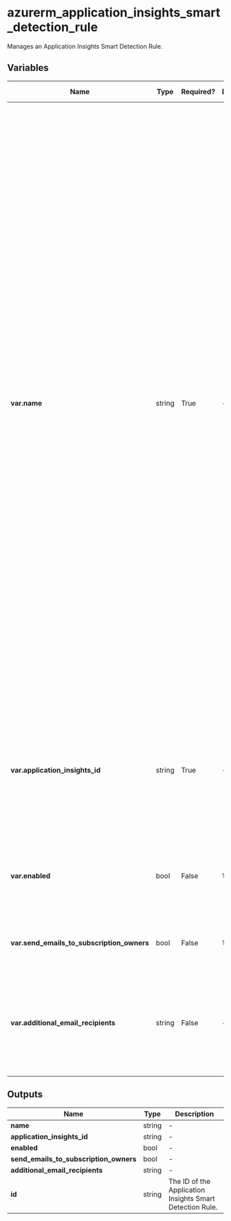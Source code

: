# azurerm_application_insights_smart_detection_rule

Manages an Application Insights Smart Detection Rule.

## Variables

| Name | Type | Required? |  Default  |  possible values |  Description |
| ---- | ---- | --------- |  ----------- | ----------- | ----------- |
| **var.name** | string | True | -  |  `Slow page load time`, `Slow server response time`, `Long dependency duration`, `Degradation in server response time`, `Degradation in dependency duration`, `Degradation in trace severity ratio`, `Abnormal rise in exception volume`, `Potential memory leak detected`, `Potential security issue detected`, `Abnormal rise in daily data volume`  |  Specifies the name of the Application Insights Smart Detection Rule. Valid values include `Slow page load time`, `Slow server response time`, `Long dependency duration`, `Degradation in server response time`, `Degradation in dependency duration`, `Degradation in trace severity ratio`, `Abnormal rise in exception volume`, `Potential memory leak detected`, `Potential security issue detected` and `Abnormal rise in daily data volume`, `Long dependency duration`, `Degradation in server response time`, `Degradation in dependency duration`, `Degradation in trace severity ratio`, `Abnormal rise in exception volume`, `Potential memory leak detected`, `Potential security issue detected`, `Abnormal rise in daily data volume`. Changing this forces a new resource to be created. | 
| **var.application_insights_id** | string | True | -  |  -  |  The ID of the Application Insights component on which the Smart Detection Rule operates. Changing this forces a new resource to be created. | 
| **var.enabled** | bool | False | `True`  |  -  |  Is the Application Insights Smart Detection Rule enabled? Defaults to `true`. | 
| **var.send_emails_to_subscription_owners** | bool | False | `True`  |  -  |  Do emails get sent to subscription owners? Defaults to `true`. | 
| **var.additional_email_recipients** | string | False | -  |  -  |  Specifies a list of additional recipients that will be sent emails on this Application Insights Smart Detection Rule. | 



## Outputs

| Name | Type | Description |
| ---- | ---- | --------- | 
| **name** | string  | - | 
| **application_insights_id** | string  | - | 
| **enabled** | bool  | - | 
| **send_emails_to_subscription_owners** | bool  | - | 
| **additional_email_recipients** | string  | - | 
| **id** | string  | The ID of the Application Insights Smart Detection Rule. | 